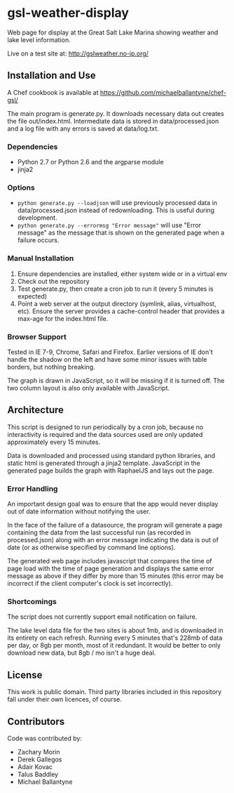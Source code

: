 # gsl-weather-display
Web page for display at the Great Salt Lake Marina showing weather and lake level information.

Live on a test site at: http://gslweather.no-ip.org/

## Installation and Use
A Chef cookbook is available at https://github.com/michaelballantyne/chef-gsl/

The main program is generate.py. It downloads necessary data out creates the file out/index.html. Intermediate data is stored in data/processed.json and a log file with any errors is saved at data/log.txt.

### Dependencies
* Python 2.7 or Python 2.6 and the argparse module
* jinja2

### Options
* `python generate.py --loadjson` will use previously processed data in data/processed.json instead of redownloading. This is useful during development.
* `python generate.py --errormsg "Error message"` will use "Error message" as the message that is shown on the generated page when a failure occurs.

### Manual Installation
1. Ensure dependencies are installed, either system wide or in a virtual env
2. Check out the repository
3. Test generate.py, then create a cron job to run it (every 5 minutes is expected)
4. Point a web server at the output directory (symlink, alias, virtualhost, etc). Ensure the server provides a cache-control header that provides a max-age for the index.html file.

### Browser Support
Tested in IE 7-9, Chrome, Safari and Firefox. Earlier versions of IE don't handle the shadow on the left and have some minor issues with table borders, but nothing breaking.

The graph is drawn in JavaScript, so it will be missing if it is turned off. The two column layout is also only available with JavaScript.

## Architecture
This script is designed to run periodically by a cron job, because no interactivity is required and the data sources used are only updated approximately every 15 minutes.

Data is downloaded and processed using standard python libraries, and static html is generated through a jinja2 template. JavaScript in the generated page builds the graph with RaphaelJS and lays out the page.

### Error Handling
An important design goal was to ensure that the app would never display out of date information without notifying the user.

In the face of the failure of a datasource, the program will generate a page containing the data from the last successful run (as recorded in processed.json) along with an error message indicating the data is out of date (or as otherwise specified by command line options).

The generated web page includes javascript that compares the time of page load with the time of page generation and displays the same error message as above if they differ by more than 15 minutes (this error may be incorrect if the client computer's clock is set incorrectly).

### Shortcomings
The script does not currently support email notification on failure.

The lake level data file for the two sites is about 1mb, and is downloaded in its entirety on each refresh. Running every 5 minutes that's 228mb of data per day, or 8gb per month, most of it redundant. It would be better to only download new data, but 8gb / mo isn't a huge deal.

## License
This work is public domain. Third party libraries included in this repository fall under their own licences, of course.

## Contributors
Code was contributed by:
* Zachary Morin
* Derek Gallegos
* Adair Kovac
* Talus Baddley
* Michael Ballantyne
